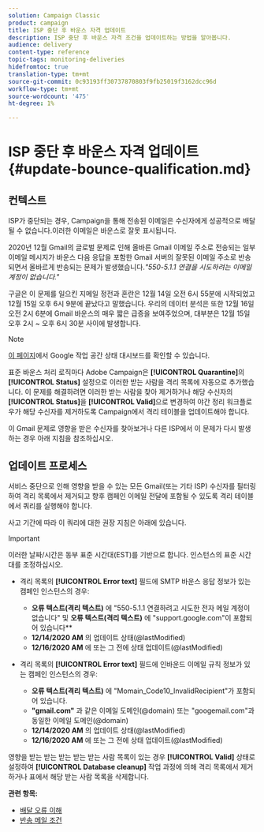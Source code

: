 ```yaml
---
solution: Campaign Classic
product: campaign
title: ISP 중단 후 바운스 자격 업데이트
description: ISP 중단 후 바운스 자격 조건을 업데이트하는 방법을 알아봅니다.
audience: delivery
content-type: reference
topic-tags: monitoring-deliveries
hidefromtoc: true
translation-type: tm+mt
source-git-commit: 0c93193ff30737870803f9fb25019f3162dcc96d
workflow-type: tm+mt
source-wordcount: '475'
ht-degree: 1%

---
```



# ISP 중단 후 바운스 자격 업데이트 {#update-bounce-qualification.md}

## 컨텍스트

ISP가 중단되는 경우, Campaign을 통해 전송된 이메일은 수신자에게 성공적으로 배달될 수 없습니다.이러한 이메일은 바운스로 잘못 표시됩니다.

2020년 12월 Gmail의 글로벌 문제로 인해 올바른 Gmail 이메일 주소로 전송되는 일부 이메일 메시지가 바운스 다음 응답을 포함한 Gmail 서버의 잘못된 이메일 주소로 반송되면서 올바르게 반송되는 문제가 발생했습니다.*&quot;550-5.1.1 연결을 시도하려는 이메일 계정이 없습니다.&quot;*

구글은 이 문제를 일으킨 지메일 정전과 혼란은 12월 14일 오전 6시 55분에 시작되었고 12월 15일 오후 6시 9분에 끝났다고 말했습니다. 우리의 데이터 분석은 또한 12월 16일 오전 2시 6분에 Gmail 바운스의 매우 짧은 급증을 보여주었으며, 대부분은 12월 15일 오후 2시 ~ 오후 6시 30분 사이에 발생합니다.

>[!NOTE]
>
>[이 페이지](https://www.google.com/appsstatus#hl=en&amp;v=status)에서 Google 작업 공간 상태 대시보드를 확인할 수 있습니다.


표준 바운스 처리 로직마다 Adobe Campaign은 **[!UICONTROL Quarantine]**&#x200B;의 **[!UICONTROL Status]** 설정으로 이러한 받는 사람을 격리 목록에 자동으로 추가했습니다. 이 문제를 해결하려면 이러한 받는 사람을 찾아 제거하거나 해당 수신자의 **[!UICONTROL Status]**&#x200B;을 **[!UICONTROL Valid]**&#x200B;으로 변경하여 야간 정리 워크플로우가 해당 수신자를 제거하도록 Campaign에서 격리 테이블을 업데이트해야 합니다.

이 Gmail 문제로 영향을 받은 수신자를 찾아보거나 다른 ISP에서 이 문제가 다시 발생하는 경우 아래 지침을 참조하십시오.

## 업데이트 프로세스

서비스 중단으로 인해 영향을 받을 수 있는 모든 Gmail(또는 기타 ISP) 수신자를 필터링하여 격리 목록에서 제거되고 향후 캠페인 이메일 전달에 포함될 수 있도록 격리 테이블에서 쿼리를 실행해야 합니다.

사고 기간에 따라 이 쿼리에 대한 권장 지침은 아래에 있습니다.

>[!IMPORTANT]
>
>이러한 날짜/시간은 동부 표준 시간대(EST)를 기반으로 합니다. 인스턴스의 표준 시간대를 조정하십시오.

* 격리 목록의 **[!UICONTROL Error text]** 필드에 SMTP 바운스 응답 정보가 있는 캠페인 인스턴스의 경우:

   * **오류 텍스트(격리 텍스트)** 에 &quot;550-5.1.1 연결하려고 시도한 전자 메일 계정이 없습니다&quot; 및  **오류 텍스트(격리 텍스트)** 에 &quot;support.google.com&quot;이 포함되어 있습니다**
   * **12/14/2020 AM** 의 업데이트 상태(@lastModified)
   * **12/16/2020 AM** 에 또는 그 전에 상태 업데이트(@lastModified)

* 격리 목록의 **[!UICONTROL Error text]** 필드에 인바운드 이메일 규칙 정보가 있는 캠페인 인스턴스의 경우:

   * **오류 텍스트(격리 텍스트)** 에 &quot;Momain_Code10_InvalidRecipient&quot;가 포함되어 있습니다.
   * **&quot;gmail.com&quot;** 과 같은 이메일 도메인(@domain) 또는 &quot;googemail.com&quot;과 동일한 이메일 도메인(@domain)
   * **12/14/2020 AM** 의 업데이트 상태(@lastModified)
   * **12/16/2020 AM** 에 또는 그 전에 상태 업데이트(@lastModified)

영향을 받는 받는 받는 받는 받는 사람 목록이 있는 경우 **[!UICONTROL Valid]** 상태로 설정하여 **[!UICONTROL Database cleanup]** 작업 과정에 의해 격리 목록에서 제거하거나 표에서 해당 받는 사람 목록을 삭제합니다.

**관련 항목:**
* [배달 오류 이해](../../delivery/using/understanding-delivery-failures.md)
* [반송 메일 조건](../../delivery/using/understanding-delivery-failures.md#bounce-mail-qualification)

